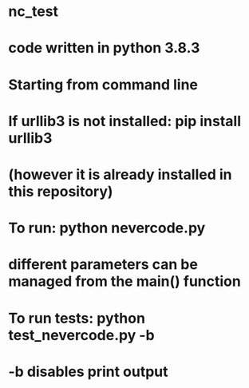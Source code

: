 # nc_test
# code written in python 3.8.3
#
#
# Starting from command line
# If urllib3 is not installed: pip install urllib3
# (however it is already installed in this repository)
# To run: python nevercode.py
# different parameters can be managed from the main() function
#
#
# To run tests: python test_nevercode.py -b
# -b disables print output
